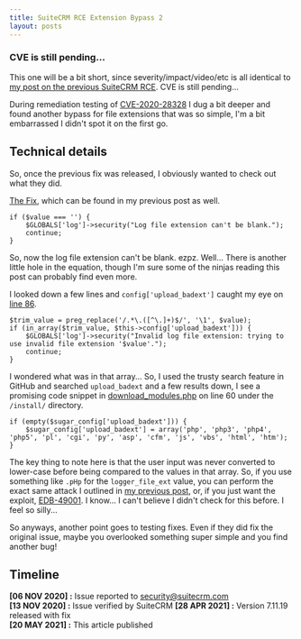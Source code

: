 ```yaml
---
title: SuiteCRM RCE Extension Bypass 2
layout: posts
---
```

### CVE is still pending…
This one will be a bit short, since severity/impact/video/etc is all identical to [my post on the previous SuiteCRM RCE](/CVE-2020-28320-SuiteCRM-RCE/). CVE is still pending...

During remediation testing of [CVE-2020-28328](https://cve.mitre.org/cgi-bin/cvename.cgi?name=CVE-2020-28328) I dug a bit deeper and found another bypass for file extensions that was so simple, I'm a bit embarrassed I didn't spot it on the first go.
## Technical details
So, once the previous fix was released, I obviously wanted to check out what they did.

[The Fix](https://github.com/salesagility/SuiteCRM/commit/1618af16eaa494c4551bac961e5ac8fc3d87ab8c#diff-e9704a2002d127cd455e1eb0507042080bb79d362091e770803ff69a31139d0f), which can be found in my previous post as well.  
```
if ($value === '') {
    $GLOBALS['log']->security("Log file extension can't be blank.");
    continue;
}
```
So, now the log file extension can't be blank. ezpz. Well... There is another little hole in the equation, though I'm sure some of the ninjas reading this post can probably find even more. 

I looked down a few lines and `config['upload_badext']` caught my eye on [line 86](https://github.com/salesagility/SuiteCRM/blob/1618af16eaa494c4551bac961e5ac8fc3d87ab8c/modules/Configurator/Configurator.php#L86).
```
$trim_value = preg_replace('/.*\.([^\.]+)$/', '\1', $value);
if (in_array($trim_value, $this->config['upload_badext'])) {
    $GLOBALS['log']->security("Invalid log file extension: trying to use invalid file extension '$value'.");
    continue;
}
```
I wondered what was in that array... So, I used the trusty search feature in GitHub and searched `upload_badext` and a few results down, I see a promising code snippet in [download_modules.php](https://github.com/salesagility/SuiteCRM/blob/d57e91389d97791fe621d811f03fe05f8f5a7f78/install/download_modules.php#L60) on line 60 under the `/install/` directory.
```
if (empty($sugar_config['upload_badext'])) {
    $sugar_config['upload_badext'] = array('php', 'php3', 'php4', 'php5', 'pl', 'cgi', 'py', 'asp', 'cfm', 'js', 'vbs', 'html', 'htm');
}
```
The key thing to note here is that the user input was never converted to lower-case before being compared to the values in that array. So, if you use something like `.pHp` for the `logger_file_ext` value, you can perform the exact same attack I outlined in [my previous post](/CVE-2020-28320-SuiteCRM-RCE/), or, if you just want the exploit, [EDB-49001](https://www.exploit-db.com/exploits/49001). I know... I can't believe I didn't check for this before. I feel so silly...

So anyways, another point goes to testing fixes. Even if they did fix the original issue, maybe you overlooked something super simple and you find another bug!

## Timeline
**[06 NOV 2020] :** Issue reported to security@suitecrm.com  
**[13 NOV 2020] :** Issue verified by SuiteCRM 
**[28 APR 2021] :** Version 7.11.19 released with fix  
**[20 MAY 2021] :** This article published
